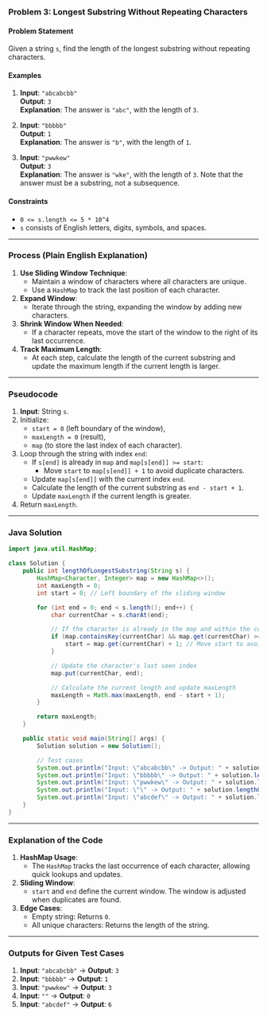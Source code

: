 ### Problem 3: Longest Substring Without Repeating Characters

#### Problem Statement
Given a string `s`, find the length of the longest substring without repeating characters.

#### Examples
1. **Input**: `"abcabcbb"`  
   **Output**: `3`  
   **Explanation**: The answer is `"abc"`, with the length of `3`.

2. **Input**: `"bbbbb"`  
   **Output**: `1`  
   **Explanation**: The answer is `"b"`, with the length of `1`.

3. **Input**: `"pwwkew"`  
   **Output**: `3`  
   **Explanation**: The answer is `"wke"`, with the length of `3`. Note that the answer must be a substring, not a subsequence.

#### Constraints
- `0 <= s.length <= 5 * 10^4`
- `s` consists of English letters, digits, symbols, and spaces.

---

### Process (Plain English Explanation)
1. **Use Sliding Window Technique**:
   - Maintain a window of characters where all characters are unique.
   - Use a `HashMap` to track the last position of each character.
2. **Expand Window**:
   - Iterate through the string, expanding the window by adding new characters.
3. **Shrink Window When Needed**:
   - If a character repeats, move the start of the window to the right of its last occurrence.
4. **Track Maximum Length**:
   - At each step, calculate the length of the current substring and update the maximum length if the current length is larger.

---

### Pseudocode

1. **Input**: String `s`.
2. Initialize:
   - `start = 0` (left boundary of the window),
   - `maxLength = 0` (result),
   - `map` (to store the last index of each character).
3. Loop through the string with index `end`:
   - If `s[end]` is already in `map` and `map[s[end]] >= start`:
     - Move `start` to `map[s[end]] + 1` to avoid duplicate characters.
   - Update `map[s[end]]` with the current index `end`.
   - Calculate the length of the current substring as `end - start + 1`.
   - Update `maxLength` if the current length is greater.
4. Return `maxLength`.

---

### Java Solution

```java
import java.util.HashMap;

class Solution {
    public int lengthOfLongestSubstring(String s) {
        HashMap<Character, Integer> map = new HashMap<>();
        int maxLength = 0;
        int start = 0; // Left boundary of the sliding window

        for (int end = 0; end < s.length(); end++) {
            char currentChar = s.charAt(end);

            // If the character is already in the map and within the current window
            if (map.containsKey(currentChar) && map.get(currentChar) >= start) {
                start = map.get(currentChar) + 1; // Move start to avoid duplicates
            }

            // Update the character's last seen index
            map.put(currentChar, end);

            // Calculate the current length and update maxLength
            maxLength = Math.max(maxLength, end - start + 1);
        }

        return maxLength;
    }

    public static void main(String[] args) {
        Solution solution = new Solution();

        // Test cases
        System.out.println("Input: \"abcabcbb\" -> Output: " + solution.lengthOfLongestSubstring("abcabcbb")); // Expected: 3
        System.out.println("Input: \"bbbbb\" -> Output: " + solution.lengthOfLongestSubstring("bbbbb"));       // Expected: 1
        System.out.println("Input: \"pwwkew\" -> Output: " + solution.lengthOfLongestSubstring("pwwkew"));   // Expected: 3
        System.out.println("Input: \"\" -> Output: " + solution.lengthOfLongestSubstring(""));               // Expected: 0
        System.out.println("Input: \"abcdef\" -> Output: " + solution.lengthOfLongestSubstring("abcdef"));   // Expected: 6
    }
}
```

---

### Explanation of the Code

1. **HashMap Usage**:
   - The `HashMap` tracks the last occurrence of each character, allowing quick lookups and updates.
2. **Sliding Window**:
   - `start` and `end` define the current window. The window is adjusted when duplicates are found.
3. **Edge Cases**:
   - Empty string: Returns `0`.
   - All unique characters: Returns the length of the string.

---

### Outputs for Given Test Cases
1. **Input**: `"abcabcbb"` -> **Output**: `3`
2. **Input**: `"bbbbb"` -> **Output**: `1`
3. **Input**: `"pwwkew"` -> **Output**: `3`
4. **Input**: `""` -> **Output**: `0`
5. **Input**: `"abcdef"` -> **Output**: `6`
